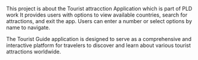 This project is about the Tourist attracction Application which is part of PLD work
 It provides users with options to view available countries, search for attractions, and exit the app. Users can enter a number or select options by name to navigate.

The Tourist Guide application is designed to serve as a comprehensive and interactive platform for travelers to discover and learn about various tourist attractions worldwide. 
